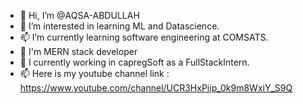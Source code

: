 - 👋 Hi, I’m @AQSA-ABDULLAH
- 👀 I’m interested in learning ML and Datascience.
- 📫 I’m currently learning software engineering at COMSATS.
- 🌱 I'm MERN stack developer
- 🌱 I currently working in capregSoft as a FullStackIntern.
- 📫 Here is my youtube channel link : https://www.youtube.com/channel/UCR3HxPiip_0k9m8WxiY_S9Q

<!---
AQSA-ABDULLAH/AQSA-ABDULLAH is a ✨ special ✨ repository because its `README.md` (this file) appears on your GitHub profile.
You can click the Preview link to take a look at your changes.
--->
